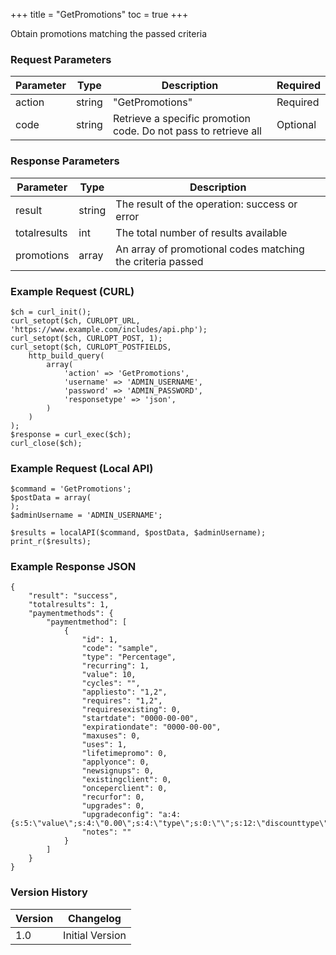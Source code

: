 +++
title = "GetPromotions"
toc = true
+++

Obtain promotions matching the passed criteria

### Request Parameters

| Parameter | Type | Description | Required |
| --------- | ---- | ----------- | -------- |
| action | string | "GetPromotions" | Required |
| code | string | Retrieve a specific promotion code. Do not pass to retrieve all | Optional |

### Response Parameters

| Parameter | Type | Description |
| --------- | ---- | ----------- |
| result | string | The result of the operation: success or error |
| totalresults | int | The total number of results available |
| promotions | array | An array of promotional codes matching the criteria passed |


### Example Request (CURL)

```
$ch = curl_init();
curl_setopt($ch, CURLOPT_URL, 'https://www.example.com/includes/api.php');
curl_setopt($ch, CURLOPT_POST, 1);
curl_setopt($ch, CURLOPT_POSTFIELDS,
    http_build_query(
        array(
            'action' => 'GetPromotions',
            'username' => 'ADMIN_USERNAME',
            'password' => 'ADMIN_PASSWORD',
            'responsetype' => 'json',
        )
    )
);
$response = curl_exec($ch);
curl_close($ch);
```


### Example Request (Local API)

```
$command = 'GetPromotions';
$postData = array(
);
$adminUsername = 'ADMIN_USERNAME';

$results = localAPI($command, $postData, $adminUsername);
print_r($results);
```


### Example Response JSON

```
{
    "result": "success",
    "totalresults": 1,
    "paymentmethods": {
        "paymentmethod": [
            {
                "id": 1,
                "code": "sample",
                "type": "Percentage",
                "recurring": 1,
                "value": 10,
                "cycles": "",
                "appliesto": "1,2",
                "requires": "1,2",
                "requiresexisting": 0,
                "startdate": "0000-00-00",
                "expirationdate": "0000-00-00",
                "maxuses": 0,
                "uses": 1,
                "lifetimepromo": 0,
                "applyonce": 0,
                "newsignups": 0,
                "existingclient": 0,
                "onceperclient": 0,
                "recurfor": 0,
                "upgrades": 0,
                "upgradeconfig": "a:4:{s:5:\"value\";s:4:\"0.00\";s:4:\"type\";s:0:\"\";s:12:\"discounttype\";s:10:\"Percentage\";s:13:\"configoptions\";s:0:\"\";}",
                "notes": ""
            }
        ]
    }
}
```


### Version History

| Version | Changelog |
| ------- | --------- |
| 1.0 | Initial Version |
